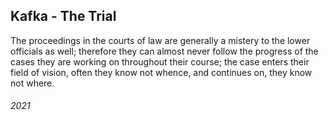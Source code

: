 ## Kafka - The Trial

The proceedings in the courts of law are generally a mistery to the lower officials as well; therefore they can almost never follow the progress of the cases they are working on throughout their course; the case enters their field of vision, often they know not whence, and continues on, they know not where.


###### 2021